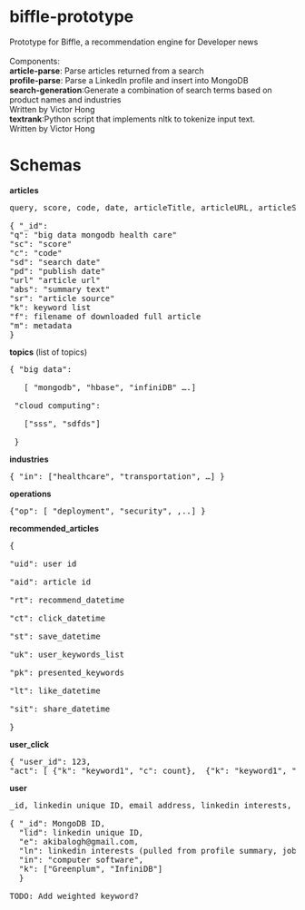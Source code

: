 biffle-prototype
================

Prototype for Biffle, a recommendation engine for Developer news
<br>
<br>
Components:
<br><b>article-parse</b>: Parse articles returned from a search
<br><b>profile-parse</b>: Parse a LinkedIn profile and insert into MongoDB
<br><b>search-generation</b>:Generate a combination of search terms based on product names and industries
<br>Written by Victor Hong
<br><b>textrank</b>:Python script that implements nltk to tokenize input text.
<br>Written by Victor Hong
<br>

Schemas
=======

<b>articles</b>

<pre>query, score, code, date, articleTitle, articleURL, articleSource, summaryText, keywords, filePath, other meta data (like, retweets, …)

{ "_id": 
"q": "big data mongodb health care"
"sc": "score"
"c": "code"
"sd": "search date"
"pd": "publish date"
"url" "article url"
"abs": "summary text"
"sr": "article source"
"k": keyword list
"f": filename of downloaded full article
"m": metadata
}
</pre>




<b>topics</b> (list of topics)

<pre>{ "big data": 

   [ "mongodb", "hbase", "infiniDB" ….] 

 "cloud computing":

   ["sss", "sdfds"]
   
 }</pre>


<b>industries</b>

<pre>{ "in": ["healthcare", "transportation", …] }</pre>


<b>operations</b>

<pre>{"op": [ "deployment", "security", ,..] }</pre>


<b>recommended_articles</b>

<pre>{

"uid": user id

"aid": article id

"rt": recommend_datetime

"ct": click_datetime

"st": save_datetime

"uk": user_keywords_list

"pk": presented_keywords

"lt": like_datetime

"sit": share_datetime

}</pre>


<b>user_click</b>

<pre>{ "user_id": 123,
"act": [ {"k": "keyword1", "c": count},  {"k": "keyword1", "c": count} ] }</pre>



<b>user</b>

<pre>_id, linkedin unique ID, email address, linkedin interests, industry, keywords(list of products)

{ "_id": MongoDB ID,
  "lid": linkedin unique ID,
  "e": akibalogh@gmail.com,
  "ln": linkedin interests (pulled from profile summary, job summary and skills)
  "in": "computer software",
  "k": ["Greenplum", "InfiniDB"]
  }

TODO: Add weighted keyword?</pre>

